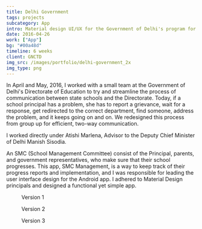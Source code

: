 ```yaml
---
title: Delhi Government
tags: projects
subcategory: App
intro: Material design UI/UX for the Government of Delhi's program for state schools, School Management Committee (SMC).
date: 2016-04-26
work: ["App"]
bg: "#00a48d"
timeline: 6 weeks
client: GNCTD
img_src: /images/portfolio/delhi-government_2x
img_type: png
---
```


In April and May, 2016, I worked with a small team at the Government of Delhi's Directorate of Education to try and streamline the process of communication between state schools and the Directorate. Today, if a school principal has a problem, she has to report a grievance, wait for a response, get redirected to the correct department, find someone, address the problem, and it keeps going on and on. We redesigned this process from group up for efficient, two-way communication.

I worked directly under Atishi Marlena, Advisor to the Deputy Chief Minister of Delhi Manish Sisodia.

An SMC (School Management Committee) consist of the Principal, parents, and government representatives, who make sure that their school progresses. This app, SMC Management, is a way to keep track of their progress reports and implementation, and I was responsible for leading the user interface design for the Android app. I adhered to Material Design principals and designed a functional yet simple app.

<div class="three-images">
  <div>
    <figure>
      <img alt="" src="/images/projects/delhi-government/1.png">
      <figcaption>Version 1</figcaption>
    </figure>
  </div>
  <div>
    <figure>
      <img alt="" src="/images/projects/delhi-government/2.png">
      <figcaption>Version 2</figcaption>
    </figure>
  </div>
  <div>
    <figure>
      <img alt="" src="/images/projects/delhi-government/3.png">
      <figcaption>Version 3</figcaption>
    </figure>
  </div>
</div>